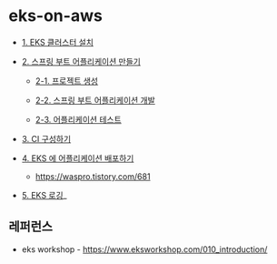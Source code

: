 # eks-on-aws

* [1. EKS 클러스터 설치](https://github.com/gnosia93/container-on-aws/blob/main/tutorial/eks-cluster-launch.md)

* [2. 스프링 부트 어플리케이션 만들기]()

  * [2-1. 프로젝트 생성](https://github.com/gnosia93/eks-on-aws/blob/main/tutorial/springboot-shop.md)

  * [2-2. 스프링 부트 어플리케이션 개발](https://github.com/gnosia93/eks-on-aws/blob/main/tutorial/springboot-devel.md)
 
  * [2-3. 어플리케이션 테스트](https://github.com/gnosia93/eks-on-aws/blob/main/tutorial/springboot-postman.md)
  
* [3. CI 구성하기](https://github.com/gnosia93/eks-on-aws/blob/main/tutorial/eks-codepipe-line.md)

* [4. EKS 에 어플리케이션 배포하기](https://github.com/gnosia93/eks-on-aws/blob/main/tutorial/eks-manual-deploy.md)
  - https://waspro.tistory.com/681
 
   
* [5. EKS 로깅]()_


## 레퍼런스 ##

* eks workshop - https://www.eksworkshop.com/010_introduction/

